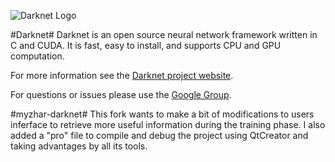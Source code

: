 ![Darknet Logo](http://pjreddie.com/media/files/darknet-black-small.png)

#Darknet#
Darknet is an open source neural network framework written in C and CUDA. It is fast, easy to install, and supports CPU and GPU computation.

For more information see the [Darknet project website](http://pjreddie.com/darknet).

For questions or issues please use the [Google Group](https://groups.google.com/forum/#!forum/darknet).

#myzhar-darknet#
This fork wants to make a bit of modifications to users inferface to retrieve more useful information during the training phase. I also added a "pro" file to compile and debug the project using QtCreator and taking advantages by all its tools.
